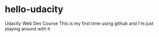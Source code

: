 # hello-udacity
Udacity Web Dev Course
This is my first time using github and I'm just playing around with it
